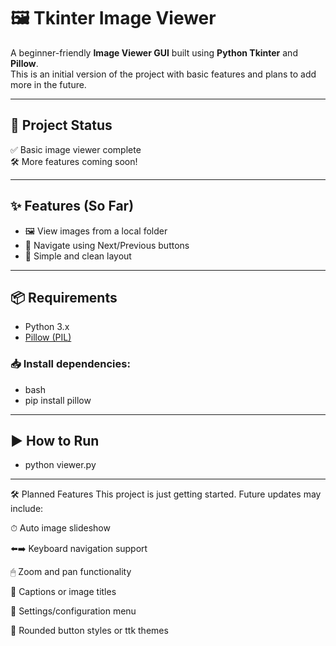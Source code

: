 # 🖼️ Tkinter Image Viewer

A beginner-friendly **Image Viewer GUI** built using **Python Tkinter** and **Pillow**.  
This is an initial version of the project with basic features and plans to add more in the future.

---

## 🚧 Project Status

✅ Basic image viewer complete    
🛠️ More features coming soon!

---

## ✨ Features (So Far)

- 🖼️ View images from a local folder
- 🔄 Navigate using Next/Previous buttons
- 🧼 Simple and clean layout

---

## 📦 Requirements

- Python 3.x
- [Pillow (PIL)](https://pypi.org/project/Pillow/)

### 📥 Install dependencies:

- bash
- pip install pillow


---

## ▶️ How to Run
- python viewer.py

---
🛠️ Planned Features
This project is just getting started. Future updates may include:

⏱ Auto image slideshow

⬅️➡️ Keyboard navigation support

🖱 Zoom and pan functionality

📝 Captions or image titles

🧪 Settings/configuration menu

🧊 Rounded button styles or ttk themes


